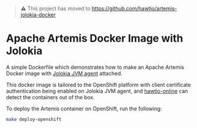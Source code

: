 > :warning: This project has moved to https://github.com/hawtio/artemis-jolokia-docker

# Apache Artemis Docker Image with Jolokia

A simple Dockerfile which demonstrates how to make an Apache Artemis Docker image with [Jolokia JVM agent](https://jolokia.org/reference/html/agents.html#agents-jvm) attached.

This docker image is tailored to the OpenShift platform with client certificate authentication being enabled on Jolokia JVM agent, and [hawtio-online](https://github.com/hawtio/hawtio-online) can detect the containers out of the box.

To deploy the Artemis container on OpenShift, run the following:

```sh
make deploy-openshift
```
